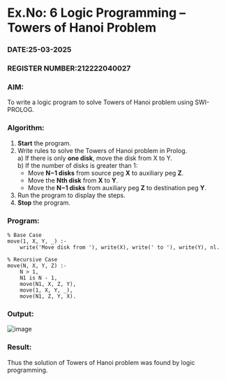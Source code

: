 # Ex.No: 6   Logic Programming – Towers of Hanoi Problem   
### DATE:25-03-2025                                                                            
### REGISTER NUMBER:212222040027 
### AIM: 
To  write  a logic program  to solve Towers of Hanoi problem  using SWI-PROLOG. 
### Algorithm:
1. **Start** the program.  
2. Write rules to solve the Towers of Hanoi problem in Prolog.  
   a) If there is only **one disk**, move the disk from X to Y.  
   b) If the number of disks is greater than 1:
   -  Move **N−1 disks** from source peg **X** to auxiliary peg **Z**.  
   -  Move the **Nth disk** from **X** to **Y**.  
   -  Move the **N−1 disks** from auxiliary peg **Z** to destination peg **Y**.  
4. Run the program to display the steps.  
5. **Stop** the program.

### Program:
```
% Base Case
move(1, X, Y, _) :-
    write('Move disk from '), write(X), write(' to '), write(Y), nl.

% Recursive Case
move(N, X, Y, Z) :-
    N > 1,
    N1 is N - 1,
    move(N1, X, Z, Y),
    move(1, X, Y, _),
    move(N1, Z, Y, X).
```

### Output:
![image](https://github.com/user-attachments/assets/c1303659-1363-4bfa-8c03-b9d69e907559)

### Result:
Thus the solution of Towers of Hanoi problem was found by logic programming.
